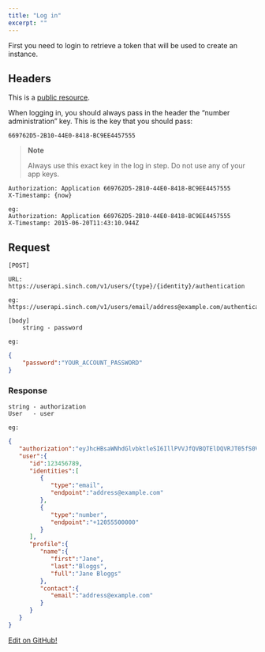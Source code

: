 ```yaml
---
title: "Log in"
excerpt: ""
---
```

First you need to login to retrieve a token that will be used to create an instance.

## Headers

This is a [public resource](doc:using-rest#section-public-resources).

When logging in, you should always pass in the header the “number administration” key. This is the key that you should pass:

    669762D5-2B10-44E0-8418-BC9EE4457555

> **Note** 
> 
> Always use this exact key in the log in step. Do not use any of your app keys.

    Authorization: Application 669762D5-2B10-44E0-8418-BC9EE4457555
    X-Timestamp: {now}
    
    eg:
    Authorization: Application 669762D5-2B10-44E0-8418-BC9EE4457555
    X-Timestamp: 2015-06-20T11:43:10.944Z

## Request

    [POST]
    
    URL:
    https://userapi.sinch.com/v1/users/{type}/{identity}/authentication
    
    eg:
    https://userapi.sinch.com/v1/users/email/address@example.com/authentication

    [body]
        string - password
    
    eg:
```json
{
    "password":"YOUR_ACCOUNT_PASSWORD"
}
```
### Response

    string - authorization
    User   - user
    
    eg:
```json
{
   "authorization":"eyJhcHBsaWNhdGlvbktleSI6IllPVVJfQVBQTElDQVRJT05fS0VZIiwiaWRlbnRpdHkiOnsidHlwZSI6ImVtYWlsIiwiZW5kcG9pbnQiOiJhZGRyZXNzQGV4YW1wbGUuY29tIn0sImNyZWF0ZWQiOiIyMDE1LTA2LTI0VDA4OjMyOjMyLjk0MTc2MDVaIn0=:Uc3UQ6tnextCCXiuieizBGNf16SDKFGFWMpu6LKbOwA=",
   "user":{
      "id":123456789,
      "identities":[
         {
            "type":"email",
            "endpoint":"address@example.com"
         },
         {
            "type":"number",
            "endpoint":"+12055500000"
         }
      ],
      "profile":{
         "name":{
            "first":"Jane",
            "last":"Bloggs",
            "full":"Jane Bloggs"
         },
         "contact":{
            "email":"address@example.com"
         }
      }
   }
}
```

<a class="gitbutton pill" target="_blank" href="https://github.com/sinch/docs/blob/master/docs/voice/number-administration/log-in.md"><span class="fab fa-github"></span>Edit on GitHub!</a>